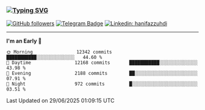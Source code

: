 ### [![Typing SVG](https://readme-typing-svg.herokuapp.com?font=lato&size=22&lines=Hi+There+👋)](https://git.io/typing-svg) 

[![GitHub followers](https://img.shields.io/github/followers/hanifazzuhdi?label=Follow&style=social)](https://github.com/hanifazzuhdi/?tab=follow) 
[![Telegram Badge](https://img.shields.io/badge/-hanif0198-blue?style=social&logo=telegram&link=https://www.t.me/hanif0198/)](https://www.t.me/hanif0198/) 
[![Linkedin: hanifazzuhdi](https://img.shields.io/badge/-hanifazzuhdi-blue?style=flat-square&logo=Linkedin&logoColor=white&link=https://www.linkedin.com/in/hanif-az-zuhdi-69688019b/)](https://www.linkedin.com/in/hanif-az-zuhdi-69688019b/) 

<hr/>

<!--START_SECTION:waka-->
**I'm an Early 🐤** 

```text
🌞 Morning                12342 commits       ███████████░░░░░░░░░░░░░░   44.60 % 
🌆 Daytime                12168 commits       ███████████░░░░░░░░░░░░░░   43.98 % 
🌃 Evening                2188 commits        ██░░░░░░░░░░░░░░░░░░░░░░░   07.91 % 
🌙 Night                  972 commits         █░░░░░░░░░░░░░░░░░░░░░░░░   03.51 % 
```



 Last Updated on 29/06/2025 01:09:15 UTC
<!--END_SECTION:waka-->
